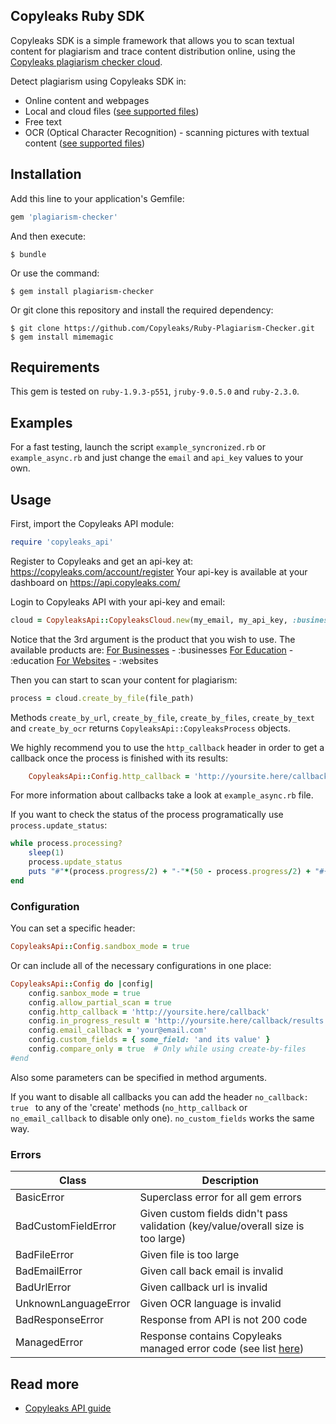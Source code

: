 ## Copyleaks Ruby SDK

Copyleaks SDK is a simple framework that allows you to scan textual content for plagiarism and trace content distribution online, using the [Copyleaks plagiarism checker cloud](https://copyleaks.com/).

Detect plagiarism using Copyleaks SDK in:
- Online content and webpages
- Local and cloud files ([see supported files](https://api.copyleaks.com/GeneralDocumentation/TechnicalSpecifications#supportedfiletypes))
- Free text
- OCR (Optical Character Recognition) - scanning pictures with textual content ([see supported files](https://api.copyleaks.com/GeneralDocumentation/TechnicalSpecifications#supportedfiletypes))

## Installation

Add this line to your application's Gemfile:

```ruby
gem 'plagiarism-checker'
```

And then execute:
```
$ bundle
```

Or use the command:
```
$ gem install plagiarism-checker
```

Or git clone this repository and install the required dependency:
```
$ git clone https://github.com/Copyleaks/Ruby-Plagiarism-Checker.git
$ gem install mimemagic
```

## Requirements

This gem is tested on `ruby-1.9.3-p551`, `jruby-9.0.5.0` and `ruby-2.3.0`.

## Examples

For a fast testing, launch the script `example_syncronized.rb` or `example_async.rb` and just change the `email` and `api_key` values to your own.

## Usage

First, import the Copyleaks API module:
```ruby
require 'copyleaks_api'
```
Register to Copyleaks and get an api-key at: https://copyleaks.com/account/register
Your api-key is available at your dashboard on https://api.copyleaks.com/

Login to Copyleaks API with your api-key and email:
```ruby
cloud = CopyleaksApi::CopyleaksCloud.new(my_email, my_api_key, :businesses)
```
Notice that the 3rd argument is the product that you wish to use. The available products are:
[For Businesses](https://api.copyleaks.com/businessesdocumentation") - :businesses
[For Education](https://api.copyleaks.com/academicdocumentation) - :education
[For Websites](https://api.copyleaks.com/websitesdocumentation) - :websites

Then you can start to scan your content for plagiarism:
```ruby
process = cloud.create_by_file(file_path)
```

Methods `create_by_url`, `create_by_file`, `create_by_files`, `create_by_text` and `create_by_ocr` returns `CopyleaksApi::CopyleaksProcess` objects.

We highly recommend you to use the `http_callback` header in order to get a callback once the process is finished with its results:
```ruby
    CopyleaksApi::Config.http_callback = 'http://yoursite.here/callback'
```
For more information about callbacks take a look at `example_async.rb` file.

If you want to check the status of the process programatically use `process.update_status`:
```ruby
while process.processing?
    sleep(1)
    process.update_status
    puts "#"*(process.progress/2) + "-"*(50 - process.progress/2) + "#{process.progress}%"
end
```

### Configuration

You can set a specific header:
```ruby
CopyleaksApi::Config.sandbox_mode = true
```

Or can include all of the necessary configurations in one place:
```ruby
CopyleaksApi::Config do |config|
    config.sanbox_mode = true
    config.allow_partial_scan = true
    config.http_callback = 'http://yoursite.here/callback'
    config.in_progress_result = 'http://yoursite.here/callback/results'
    config.email_callback = 'your@email.com'
    config.custom_fields = { some_field: 'and its value' }
    config.compare_only = true  # Only while using create-by-files
#end
```

Also some parameters can be specified in method arguments. 

If you want to disable all callbacks you can add the header `no_callback: true ` to any of the 'create' methods (`no_http_callback` or `no_email_callback` to disable only one). `no_custom_fields` works the same way.

### Errors

| Class | Description |
|-------|------------|
BasicError | Superclass error for all gem errors
BadCustomFieldError | Given custom fields didn't pass validation (key/value/overall size is too large)
BadFileError | Given file is too large
BadEmailError | Given call back email is invalid
BadUrlError | Given callback url is invalid
UnknownLanguageError | Given OCR language is invalid
BadResponseError | Response from API is not 200 code
ManagedError | Response contains Copyleaks managed error code (see list [here](https://api.copyleaks.com/Documentation/ErrorList))

## Read more

- [Copyleaks API guide](https://api.copyleaks.com/Guides/HowToUse)
